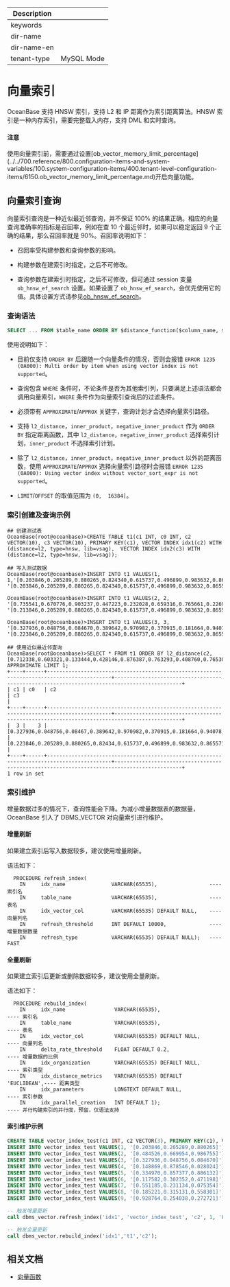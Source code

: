 | Description   |                 |
|---------------|-----------------|
| keywords      |                 |
| dir-name      |                 |
| dir-name-en   |                 |
| tenant-type   | MySQL Mode      |

# 向量索引

OceanBase 支持 HNSW 索引，支持 L2 和 IP 距离作为索引距离算法。HNSW 索引是一种内存索引，需要完整载入内存，支持 DML 和实时查询。

<main id="notice" type='notice'>
  <h4>注意</h4>
  <p>使用向量索引前，需要通过设置[ob_vector_memory_limit_percentage](../../700.reference/800.configuration-items-and-system-variables/100.system-configuration-items/400.tenant-level-configuration-items/6150.ob_vector_memory_limit_percentage.md)开启向量功能。</p>
</main>

## 向量索引查询

向量索引查询是一种近似最近邻查询，并不保证 100% 的结果正确。相应的向量查询准确率的指标是召回率，例如在查 10 个最近邻时，如果可以稳定返回 9 个正确的结果，那么召回率就是 90%。召回率说明如下：

* 召回率受构建参数和查询参数的影响。

* 构建参数在建索引时指定，之后不可修改。

* 查询参数在建索引时指定，之后不可修改，但可通过 session 变量 `ob_hnsw_ef_search` 设置。如果设置了 `ob_hnsw_ef_search`，会优先使用它的值。具体设置方式请参见[ob_hnsw_ef_search](../../700.reference/800.configuration-items-and-system-variables/200.system-variable/400.session-system-variable/550.ob_hnsw_ef_search.md)。

### 查询语法

```sql
SELECT ... FROM $table_name ORDER BY $distance_function($column_name, $vector_expr) [APPROXIMATE|APPROX] LIMIT|OFFSET $num;
```

使用说明如下：

* 目前仅支持 `ORDER BY` 后跟随一个向量条件的情况，否则会报错 `ERROR 1235 (0A000): Multi order by item when using vector index is not supported`。

* 查询包含 `WHERE` 条件时，不论条件是否为其他索引列，只要满足上述语法都会调用向量索引，`WHERE` 条件作为向量索引查询后的过滤条件。

* 必须带有 `APPROXIMATE`/`APPROX` 关键字，查询计划才会选择向量索引路径。

* 支持 `l2_distance`，`inner_product`，`negative_inner_product` 作为 `ORDER BY` 指定距离函数，其中 `l2_distance`，`negative_inner_product` 选择索引计划，`inner_product` 不选择索引计划。

* 除了 `l2_distance`，`inner_product`，`negative_inner_product` 以外的距离函数，使用 `APPROXIMATE`/`APPROX` 选择向量索引路径时会报错 `ERROR 1235 (0A000): Using vector index without vector_sort_expr is not supported`。

* `LIMIT`/`OFFSET` 的取值范围为 `(0,  16384]`。

### 索引创建及查询示例

```shell
## 创建测试表
OceanBase(root@oceanbase)>CREATE TABLE t1(c1 INT, c0 INT, c2 VECTOR(10), c3 VECTOR(10), PRIMARY KEY(c1), VECTOR INDEX idx1(c2) WITH (distance=l2, type=hnsw, lib=vsag),  VECTOR INDEX idx2(c3) WITH (distance=l2, type=hnsw, lib=vsag));

## 写入测试数据
OceanBase(root@oceanbase)>INSERT INTO t1 VALUES(1, 1,'[0.203846,0.205289,0.880265,0.824340,0.615737,0.496899,0.983632,0.865571,0.248373,0.542833]', '[0.203846,0.205289,0.880265,0.824340,0.615737,0.496899,0.983632,0.865571,0.248373,0.542833]');

OceanBase(root@oceanbase)>INSERT INTO t1 VALUES(2, 2, '[0.735541,0.670776,0.903237,0.447223,0.232028,0.659316,0.765661,0.226980,0.579658,0.933939]', '[0.213846,0.205289,0.880265,0.824340,0.615737,0.496899,0.983632,0.865571,0.248373,0.542833]');

OceanBase(root@oceanbase)>INSERT INTO t1 VALUES(3, 3, '[0.327936,0.048756,0.084670,0.389642,0.970982,0.370915,0.181664,0.940780,0.013905,0.628127]', '[0.223846,0.205289,0.880265,0.824340,0.615737,0.496899,0.983632,0.865571,0.248373,0.542833]');

## 使用近似最近邻查询
OceanBase(root@oceanbase)>SELECT * FROM t1 ORDER BY l2_distance(c2, [0.712338,0.603321,0.133444,0.428146,0.876387,0.763293,0.408760,0.765300,0.560072,0.900498]) APPROXIMATE LIMIT 1;
+----+------+-------------------------------------------------------------------------------------------+--------------------------------------------------------------------------------------------+
| c1 | c0   | c2                                                                                        | c3                                                                                         |
+----+------+-------------------------------------------------------------------------------------------+--------------------------------------------------------------------------------------------+
|  3 |    3 | [0.327936,0.048756,0.08467,0.389642,0.970982,0.370915,0.181664,0.94078,0.013905,0.628127] | [0.223846,0.205289,0.880265,0.82434,0.615737,0.496899,0.983632,0.865571,0.248373,0.542833] |
+----+------+-------------------------------------------------------------------------------------------+--------------------------------------------------------------------------------------------+
1 row in set
```

### 索引维护

增量数据过多的情况下，查询性能会下降。为减小增量数据表的数据量，OceanBase 引入了 DBMS_VECTOR 对向量索引进行维护。

#### 增量刷新

如果建立索引后写入数据较多，建议使用增量刷新。

语法如下：

```shell
  PROCEDURE refresh_index(
    IN     idx_name               VARCHAR(65535),                 ---- 索引名
    IN     table_name             VARCHAR(65535),                 ---- 表名
    IN     idx_vector_col         VARCHAR(65535) DEFAULT NULL,    ---- 向量列名
    IN     refresh_threshold      INT DEFAULT 10000,              ---- 增量数据数量
    IN     refresh_type           VARCHAR(65535) DEFAULT NULL);   ---- FAST
```

#### 全量刷新

如果建立索引后更新或删除数据较多，建议使用全量刷新。

语法如下：

```shell
  PROCEDURE rebuild_index(
    IN     idx_name                VARCHAR(65535),                    ---- 索引名
    IN     table_name              VARCHAR(65535),                    ---- 表名
    IN     idx_vector_col          VARCHAR(65535) DEFAULT NULL,       ---- 向量列名
    IN     delta_rate_threshold    FLOAT DEFAULT 0.2,                 ---- 增量数据的比例
    IN     idx_organization        VARCHAR(65535) DEFAULT NULL,       ---- 索引类型
    IN     idx_distance_metrics    VARCHAR(65535) DEFAULT 'EUCLIDEAN',---- 距离类型
    IN     idx_parameters          LONGTEXT DEFAULT NULL,             ---- 索引参数
    IN     idx_parallel_creation   INT DEFAULT 1);                    ---- 并行构建索引的并行度，预留，仅语法支持
```

#### 索引维护示例

```sql
CREATE TABLE vector_index_test(c1 INT, c2 VECTOR(3), PRIMARY KEY(c1), VECTOR INDEX idx1(c2) WITH (distance=l2, type=hnsw, lib=vsag));
INSERT INTO vector_index_test VALUES(1, '[0.203846,0.205289,0.880265]');
INSERT INTO vector_index_test VALUES(2, '[0.484526,0.669954,0.986755]');
INSERT INTO vector_index_test VALUES(3, '[0.327936,0.048756,0.084670]');
INSERT INTO vector_index_test VALUES(4, '[0.148869,0.878546,0.028024]');
INSERT INTO vector_index_test VALUES(5, '[0.334970,0.857377,0.886132]');
INSERT INTO vector_index_test VALUES(6, '[0.117582,0.302352,0.471198]');
INSERT INTO vector_index_test VALUES(7, '[0.551185,0.231134,0.075354]');
INSERT INTO vector_index_test VALUES(8, '[0.185221,0.315131,0.558301]');
INSERT INTO vector_index_test VALUES(9, '[0.928764,0.254038,0.272721]');

-- 触发增量更新
call dbms_vector.refresh_index('idx1', 'vector_index_test', 'c2', 1, 'FAST');

-- 触发全量更新
call dbms_vector.rebuild_index('idx1','t1','c2');
```

## 相关文档

* [向量函数](200.ob-vector-function.md)